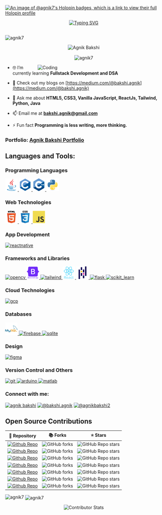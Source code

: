 [![An image of @agnik7's Holopin badges, which is a link to view their full Holopin profile](https://holopin.me/agnik7)](https://holopin.io/@agnik7) 
<div align="center" width=100%>
  <a href="#"><img src="https://readme-typing-svg.herokuapp.com?font=Roboto&weight=700&size=30&pause=1000&center=true&vCenter=true&width=435&lines=Hi+%F0%9F%91%8B%2C+I+am+Agnik+Bakshi;A+Full+Stack+Developer;I+love+Coding;System.exit(0)+%F0%9F%91%8B" alt="Typing SVG" /></a>
</div>
<br>
<div>
<p align="left"> <img src="https://komarev.com/ghpvc/?username=agnik7&label=Profile%20views&color=0e75b6&style=flat" alt="agnik7" /> </p>
<p align="center"><img src="https://github-trophies.vercel.app/?username=Agnik7&margin-w=5&theme=radical&no-frame=true&no-bg=true" alt="Agnik Bakshi" /></p>  
<p align="center"><img align="center" src="https://github-readme-streak-stats.herokuapp.com/?user=agnik7&theme=merko&show_icons=true" alt="agnik7" /></p>
<img src="https://cdn.dribbble.com/users/926537/screenshots/4502924/python-2.gif" align="right" width=400 alt="Coding"/>


- 🤓 I’m currently learning **Fullstack Development and DSA**

- 📝 Check out my blogs on [https://medium.com/@bakshi.agnik](https://medium.com/@bakshi.agnik)

- 💬 Ask me about **HTML5, CSS3, Vanilla JavaScript, ReactJs, Tailwind, Python, Java**

- 📫 Email me at **bakshi.agnik@gmail.com**

- ⚡ Fun fact **Programming is less writing, more thinking.**

<h3 align="left"> Portfolio: <a href="https://agnik-bakshi-portfolio.vercel.app/" target="_blank">Agnik Bakshi Portfolio</a></h3>

<h2 align="left">Languages and Tools:</h2>
<h3>Programming Languages</h3>  
<p align="left"><a href="https://www.java.com" target="_blank" rel="noreferrer"> <img src="https://raw.githubusercontent.com/devicons/devicon/master/icons/java/java-original.svg" alt="java" width="40" height="40"/> </a> <a href="https://www.cprogramming.com/" target="_blank" rel="noreferrer"> <img src="https://raw.githubusercontent.com/devicons/devicon/master/icons/c/c-original.svg" alt="c" width="40" height="40"/> </a><a href="https://www.w3schools.com/cpp/" target="_blank" rel="noreferrer"> <img src="https://raw.githubusercontent.com/devicons/devicon/master/icons/cplusplus/cplusplus-original.svg" alt="cplusplus" width="40" height="40"/> </a><a href="https://www.python.org" target="_blank" rel="noreferrer"> <img src="https://raw.githubusercontent.com/devicons/devicon/master/icons/python/python-original.svg" alt="python" width="40" height="40"/> </a>
  
  
<h3>Web Technologies</h3>  
 <a href="https://www.w3.org/html/" target="_blank" rel="noreferrer"> <img src="https://raw.githubusercontent.com/devicons/devicon/master/icons/html5/html5-original-wordmark.svg" alt="html5" width="40" height="40"/> </a><a href="https://www.w3schools.com/css/" target="_blank" rel="noreferrer"> <img src="https://raw.githubusercontent.com/devicons/devicon/master/icons/css3/css3-original-wordmark.svg" alt="css3" width="40" height="40"/> </a><a href="https://developer.mozilla.org/en-US/docs/Web/JavaScript" target="_blank" rel="noreferrer"> <img src="https://raw.githubusercontent.com/devicons/devicon/master/icons/javascript/javascript-original.svg" alt="javascript" width="40" height="40"/> </a>

 <h3>App Development</h3>
 <a href="https://reactnative.dev/" target="_blank" rel="noreferrer"> <img src="https://reactnative.dev/img/header_logo.svg" alt="reactnative" width="40" height="40"/> </a>
  
<h3>Frameworks and Libraries</h3>
  <a href="https://opencv.org/" target="_blank" rel="noreferrer"> <img src="https://www.vectorlogo.zone/logos/opencv/opencv-icon.svg" alt="opencv" width="40" height="40"/> </a><a href="https://getbootstrap.com" target="_blank" rel="noreferrer"> <img src="https://raw.githubusercontent.com/devicons/devicon/master/icons/bootstrap/bootstrap-plain-wordmark.svg" alt="bootstrap" width="40" height="40"/> </a><a href="https://tailwindcss.com/" target="_blank" rel="noreferrer"> <img src="https://www.vectorlogo.zone/logos/tailwindcss/tailwindcss-icon.svg" alt="tailwind" width="40" height="40"/> </a><a href="https://reactjs.org/" target="_blank" rel="noreferrer"> <img src="https://raw.githubusercontent.com/devicons/devicon/master/icons/react/react-original-wordmark.svg" alt="react" width="40" height="40"/> </a><a href="https://pandas.pydata.org/" target="_blank" rel="noreferrer"> <img src="https://raw.githubusercontent.com/devicons/devicon/2ae2a900d2f041da66e950e4d48052658d850630/icons/pandas/pandas-original.svg" alt="pandas" width="40" height="40"/> </a><a href="https://flask.palletsprojects.com/" target="_blank" rel="noreferrer"> <img src="https://www.vectorlogo.zone/logos/pocoo_flask/pocoo_flask-icon.svg" alt="flask" width="40" height="40"/> </a><a href="https://scikit-learn.org/" target="_blank" rel="noreferrer"> <img src="https://upload.wikimedia.org/wikipedia/commons/0/05/Scikit_learn_logo_small.svg" alt="scikit_learn" width="40" height="40"/> </a>

<h3>Cloud Technologies</h3>
<a href="https://cloud.google.com" target="_blank" rel="noreferrer"> <img src="https://www.vectorlogo.zone/logos/google_cloud/google_cloud-icon.svg" alt="gcp" width="40" height="40"/> </a>

<h3>Databases</h3>
<a href="https://www.mysql.com/" target="_blank" rel="noreferrer"> <img src="https://raw.githubusercontent.com/devicons/devicon/master/icons/mysql/mysql-original-wordmark.svg" alt="mysql" width="40" height="40"/></a><a href="https://firebase.google.com/" target="_blank" rel="noreferrer"> <img src="https://www.vectorlogo.zone/logos/firebase/firebase-icon.svg" alt="firebase" width="40" height="40"/></a><a href="https://www.sqlite.org/" target="_blank" rel="noreferrer"> <img src="https://www.vectorlogo.zone/logos/sqlite/sqlite-icon.svg" alt="sqlite" width="40" height="40"/> </a>

  <h3>Design</h3>
  <a href="https://www.figma.com/" target="_blank" rel="noreferrer"> <img src="https://www.vectorlogo.zone/logos/figma/figma-icon.svg" alt="figma" width="40" height="40"/> </a>
  
<h3>Version Control and Others</h3>
  <a href="https://git-scm.com/" target="_blank" rel="noreferrer"> <img src="https://www.vectorlogo.zone/logos/git-scm/git-scm-icon.svg" alt="git" width="40" height="40"/> </a><a href="https://www.arduino.cc/" target="_blank" rel="noreferrer"> <img src="https://cdn.worldvectorlogo.com/logos/arduino-1.svg" alt="arduino" width="40" height="40"/> </a><a href="https://www.mathworks.com/" target="_blank" rel="noreferrer"> <img src="https://upload.wikimedia.org/wikipedia/commons/2/21/Matlab_Logo.png" alt="matlab" width="40" height="40"/> </a></p>
<h3 align="left">Connect with me:</h3>
<p align="left">
<a href="https://linkedin.com/in/agnik bakshi" target="blank"><img align="center" src="https://raw.githubusercontent.com/rahuldkjain/github-profile-readme-generator/master/src/images/icons/Social/linked-in-alt.svg" alt="agnik bakshi" height="30" width="40" /></a>
<a href="https://medium.com/@bakshi.agnik" target="blank"><img align="center" src="https://raw.githubusercontent.com/rahuldkjain/github-profile-readme-generator/master/src/images/icons/Social/medium.svg" alt="@bakshi.agnik" height="30" width="40" /></a>
<a href="https://www.hackerrank.com/agnikbakshi2" target="blank"><img align="center" src="https://raw.githubusercontent.com/rahuldkjain/github-profile-readme-generator/master/src/images/icons/Social/hackerrank.svg" alt="@agnikbakshi2" height="30" width="40" /></a> 
</p>

## Open Source Contributions

| 🎁 Repository | 📚 Forks | ⭐ Stars | 
| --- | --- | --- |
| [![Github Repo](https://img.shields.io/badge/google-zerocopy-blue?style=flat-square)](https://github.com/google/zerocopy) | ![GitHub forks](https://img.shields.io/github/forks/google/zerocopy?style=flat-square) | ![GitHub Repo stars](https://img.shields.io/github/stars/google/zerocopy?style=flat-square) |
| [![Github Repo](https://img.shields.io/badge/pybamm--team-PyBaMM-blue?style=flat-square)](https://github.com/pybamm-team/PyBaMM) | ![GitHub forks](https://img.shields.io/github/forks/pybamm-team/PyBaMM?style=flat-square) | ![GitHub Repo stars](https://img.shields.io/github/stars/pybamm-team/PyBaMM?style=flat-square) |
| [![Github Repo](https://img.shields.io/badge/Prasundas99-JavaScript--Utility--functions-blue?style=flat-square)](https://github.com/Prasundas99/JavaScript-Utility-functions) | ![GitHub forks](https://img.shields.io/github/forks/Prasundas99/JavaScript-Utility-functions?style=flat-square) | ![GitHub Repo stars](https://img.shields.io/github/stars/Prasundas99/JavaScript-Utility-functions?style=flat-square) |
| [![Github Repo](https://img.shields.io/badge/emberjs-data-blue?style=flat-square)](https://github.com/emberjs/data) | ![GitHub forks](https://img.shields.io/github/forks/emberjs/data?style=flat-square) | ![GitHub Repo stars](https://img.shields.io/github/stars/emberjs/data?style=flat-square) |
| [![Github Repo](https://img.shields.io/badge/Tracardi-tracardi-blue?style=flat-square)](https://github.com/Tracardi/tracardi) | ![GitHub forks](https://img.shields.io/github/forks/Tracardi/tracardi?style=flat-square) | ![GitHub Repo stars](https://img.shields.io/github/stars/Tracardi/tracardi?style=flat-square) |
| [![Github Repo](https://img.shields.io/badge/intuit-Trapheus-blue?style=flat-square)](https://github.com/intuit/Trapheus) | ![GitHub forks](https://img.shields.io/github/forks/intuit/Trapheus?style=flat-square) | ![GitHub Repo stars](https://img.shields.io/github/stars/intuit/Trapheus?style=flat-square) |
| [![Github Repo](https://img.shields.io/badge/N0vice17-Data--Structures--and--Algorithm-blue?style=flat-square)](https://github.com/N0vice17/DataStructures-And-Algorithm) | ![GitHub forks](https://img.shields.io/github/forks/N0vice17/DataStructures-And-Algorithm?style=flat-square) | ![GitHub Repo stars](https://img.shields.io/github/stars/N0vice17/DataStructures-And-Algorithm?style=flat-square) |


<p><img align="left" src="https://github-readme-stats.vercel.app/api/top-langs?username=agnik7&show_icons=true&theme=radical&locale=en&layout=compact" alt="agnik7" /></p>
<p>&nbsp;<img align="center" src="https://github-readme-stats.vercel.app/api?username=agnik7&include_all_commits=true&show_icons=true&theme=radical&locale=en" alt="agnik7" /></p>
</div>

<p align="center"><img src="https://github-contributor-stats.vercel.app/api?username=Agnik7&limit=5&theme=radical&combine_all_yearly_contributions=true" alt="Contributor Stats" /></p>
